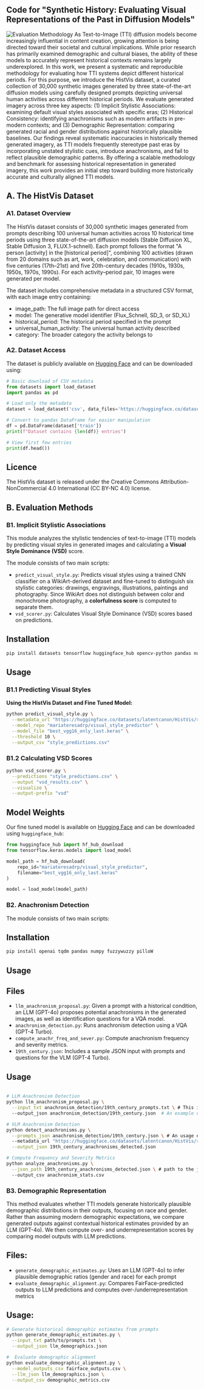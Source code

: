 ## Code for "Synthetic History: Evaluating Visual Representations of the Past in Diffusion Models"

![Evaluation Methodology](./evalutation_methodology.png)
As Text-to-Image (TTI) diffusion models become increasingly influential in content creation, growing attention is being directed toward their societal and cultural implications. While prior research has primarily examined demographic and cultural biases, the ability of these models to accurately represent historical contexts remains largely underexplored. In this work, we present a systematic and reproducible methodology for evaluating how TTI systems depict different historical periods. For this purpose, we introduce the HistVis dataset, a curated collection of 30,000 synthetic images generated by three state-of-the-art diffusion models using carefully designed prompts depicting universal human activities across different historical periods. We evaluate generated imagery across three key aspects: (1) Implicit Stylistic Associations: examining default visual styles associated with specific eras; (2) Historical Consistency: identifying anachronisms such as modern artifacts in pre-modern contexts; and (3) Demographic Representation: comparing generated racial and gender distributions against historically plausible baselines. Our findings reveal systematic inaccuracies in historically themed generated imagery, as TTI models frequently stereotype past eras by incorporating unstated stylistic cues, introduce anachronisms, and fail to reflect plausible demographic patterns. By offering a scalable methodology and benchmark for assessing historical representation in generated imagery, this work provides an initial step toward building more historically accurate and culturally aligned TTI models.


## A. The HistVis Dataset

### A1. Dataset Overview
The HistVis dataset consists of 30,000 synthetic images generated from prompts describing 100 universal human activities across 10 historical time periods using three state-of-the-art diffusion models (Stable Diffusion XL, Stable Diffusion 3, FLUX.1-schnell). Each prompt follows the format "A person [activity] in the [historical period]", combining 100 activities (drawn from 20 domains such as art, work, celebration, and communication) with five centuries (17th–21st) and five 20th-century decades (1910s, 1930s, 1950s, 1970s, 1990s). For each activity–period pair, 10 images were generated per model.

The dataset includes comprehensive metadata in a structured CSV format, with each image entry containing:
- image_path: The full image path for direct access
- model: The generative model identifier (Flux_Schnell, SD_3, or SD_XL)
- historical_period: The historical period specified in the prompt
- universal_human_activity: The universal human activity described
- category: The broader category the activity belongs to


### A2. Dataset Access
The dataset is publicly available on [Hugging Face](https://huggingface.co/datasets/latentcanon/HistVis) and can be downloaded using:

```python
# Basic download of CSV metadata
from datasets import load_dataset
import pandas as pd

# Load only the metadata
dataset = load_dataset('csv', data_files='https://huggingface.co/datasets/latentcanon/HistVis/resolve/main/dataset.csv')

# Convert to pandas DataFrame for easier manipulation
df = pd.DataFrame(dataset['train'])
print(f"Dataset contains {len(df)} entries")

# View first few entries
print(df.head())

```
## Licence
The HistVis dataset is released under the Creative Commons Attribution-NonCommercial 4.0 International (CC BY-NC 4.0) license.

## B. Evaluation Methods

### B1. Implicit Stylistic Associations
This module analyzes the stylistic tendencies of text-to-image (TTI) models by predicting visual styles in generated images and calculating a **Visual Style Dominance (VSD)** score.

The module consists of two main scripts:

- `predict_visual_style.py`: Predicts visual styles using a trained CNN classifier on a WikiArt-derived dataset and fine-tuned to distinguish six stylistic categories: drawings, engravings, illustrations, paintings and photography. Since WikiArt does not distinguish between color and monochrome photography, a **colorfulness score** is computed to separate them.
- `vsd_scorer.py`: Calculates Visual Style Dominance (VSD) scores based on predictions.

## Installation

```bash
pip install datasets tensorflow huggingface_hub opencv-python pandas numpy seaborn matplotlib
```

## Usage

### B1.1 Predicting Visual Styles

**Using the HistVis Dataset and Fine Tuned Model:**

```bash
python predict_visual_style.py \
  --metadata_url "https://huggingface.co/datasets/latentcanon/HistVis/resolve/main/dataset.csv" \
  --model_repo "mariateresadrp/visual_style_predictor" \
  --model_file "best_vgg16_only_last.keras" \
  --threshold 10 \
  --output_csv "style_predictions.csv"
```

### B1.2 Calculating VSD Scores

```bash
python vsd_scorer.py \
  --predictions "style_predictions.csv" \
  --output "vsd_results.csv" \
  --visualize \
  --output-prefix "vsd"
```


## Model Weights

Our fine tuned model is available on [Hugging Face](https://huggingface.co/mariateresadrp/visual_style_predictor) and can be downloaded using `huggingface_hub`:

```python
from huggingface_hub import hf_hub_download
from tensorflow.keras.models import load_model

model_path = hf_hub_download(
    repo_id="mariateresadrp/visual_style_predictor",
    filename="best_vgg16_only_last.keras"
)

model = load_model(model_path)
```

### B2. Anachronism Detection 

The module consists of two main scripts:



## Installation

```bash
pip install openai tqdm pandas numpy fuzzywuzzy pilloW
```

## Usage

## Files

- `llm_anachronism_proposal.py`: Given a prompt with a historical condition, an LLM (GPT-4o) proposes potential anachronisms in the generated images, as well as identification questions for a VQA model.
- `anachronism_detection.py`: Runs anachronism detection using a VQA (GPT-4 Turbo).
- `compute_anachr_freq_and_sever.py`: Compute anachronism frequency and severity metrics.
- `19th_century.json`: Includes a sample JSON input with prompts and questions for the VLM (GPT-4 Turbo).

## Usage
```bash

# LLM Anachronism Detection
python llm_anachronism_proposal.py \
  --input_txt anachronism_detection/19th_century_prompts.txt \ # This is an example of how the input txt file should look like
  --output_json anachronism_detection/19th_century.json  # An example output of how the json file should look like

# VLM Anachronism Detection
python detect_anachronisms.py \
  --prompts_json anachronism_detection/19th_century.json \ # An usage example of the previous output 
  --metadata_url "https://huggingface.co/datasets/latentcanon/HistVis/resolve/main/dataset.csv" \
  --output_json 19th_century_anachronisms_detected.json

# Compute Frequency and Severity Metrics
python analyze_anachronisms.py \
  --json_path 19th_century_anachronisms_detected.json \ # path to the json file including results from the anachronism detection
  --output_csv anachronism_stats.csv
```

### B3. Demographic Representation

This method evaluates whether TTI models generate historically plausible demographic distributions in their outputs, focusing on race and gender. Rather than assuming modern demographic expectations, we compare generated outputs against contextual historical estimates provided by an LLM (GPT-4o). We then compute over- and underrepresentation scores by comparing model outputs with LLM predictions.

## Files: 
- `generate_demographic_estimates.py`: Uses an LLM (GPT-4o) to infer plausible demographic ratios (gender and race) for each prompt
- `evaluate_demographic_alignment.py`: Compares FairFace-predicted outputs to LLM predictions and computes over-/underrepresentation metrics

## Usage:
```bash
# Generate historical demographic estimates from prompts
python generate_demographic_estimates.py \
  --input_txt path/to/prompts.txt \
  --output_json llm_demographics.json

#  Evaluate demographic alignment
python evaluate_demographic_alignment.py \
  --model_outputs_csv fairface_outputs.csv \
  --llm_json llm_demographics.json \
  --output_csv demographic_metrics.csv



